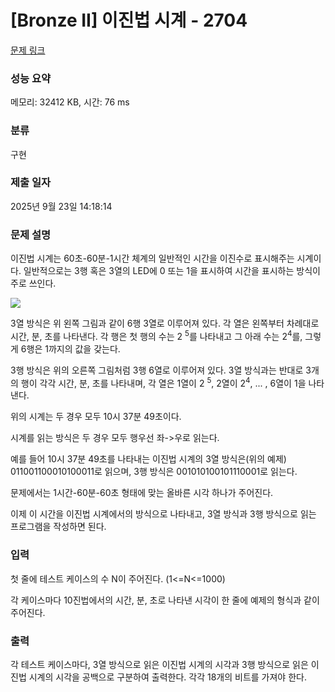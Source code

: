 # [Bronze II] 이진법 시계 - 2704 

[문제 링크](https://www.acmicpc.net/problem/2704) 

### 성능 요약

메모리: 32412 KB, 시간: 76 ms

### 분류

구현

### 제출 일자

2025년 9월 23일 14:18:14

### 문제 설명

<p>이진법 시계는 60초-60분-1시간 체계의 일반적인 시간을 이진수로 표시해주는 시계이다. 일반적으로는 3행 혹은 3열의 LED에 0 또는 1을 표시하여 시간을 표시하는 방식이 주로 쓰인다.</p>

<p><img src="https://www.acmicpc.net/upload/images/binaryclock.png" style="background-color:initial"></p>

<p>3열 방식은 위 왼쪽 그림과 같이 6행 3열로 이루어져 있다. 각 열은 왼쪽부터 차례대로 시간, 분, 초를 나타낸다. 각 행은 첫 행의 수는 2 <sup>5</sup>를 나타내고 그 아래 수는 2<sup>4</sup>를, 그렇게 6행은 1까지의 값을 갖는다.</p>

<p>3행 방식은 위의 오른쪽 그림처럼 3행 6열로 이루어져 있다. 3열 방식과는 반대로 3개의 행이 각각 시간, 분, 초를 나타내며, 각 열은 1열이 2 <sup>5</sup>, 2열이 2<sup>4</sup>, ... , 6열이 1을 나타낸다.</p>

<p>위의 시계는 두 경우 모두 10시 37분 49초이다.</p>

<p>시계를 읽는 방식은 두 경우 모두 행우선 좌->우로 읽는다.</p>

<p>예를 들어 10시 37분 49초를 나타내는 이진법 시계의 3열 방식은(위의 예제) 011001100010100011로 읽으며, 3행 방식은 001010100101110001로 읽는다.</p>

<p>문제에서는 1시간-60분-60초 형태에 맞는 올바른 시각 하나가 주어진다.</p>

<p>이제 이 시간을 이진법 시계에서의 방식으로 나타내고, 3열 방식과 3행 방식으로 읽는 프로그램을 작성하면 된다.</p>

### 입력 

 <p>첫 줄에 테스트 케이스의 수 N이 주어진다. (1<=N<=1000)</p>

<p>각 케이스마다 10진법에서의 시간, 분, 초로 나타낸 시각이 한 줄에 예제의 형식과 같이 주어진다.</p>

### 출력 

 <p>각 테스트 케이스마다, 3열 방식으로 읽은 이진법 시계의 시각과 3행 방식으로 읽은 이진법 시계의 시각을 공백으로 구분하여 출력한다. 각각 18개의 비트를 가져야 한다.</p>

